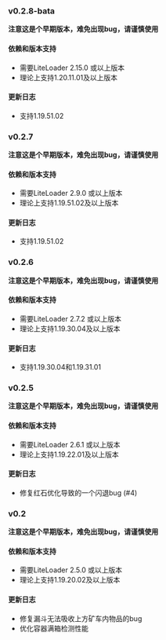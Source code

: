 ### v0.2.8-bata

**注意这是个早期版本，难免出现bug，请谨慎使用**

#### 依赖和版本支持

- 需要LiteLoader 2.15.0 或以上版本
- 理论上支持1.20.11.01及以上版本

#### 更新日志

- 支持1.19.51.02


### v0.2.7

**注意这是个早期版本，难免出现bug，请谨慎使用**

#### 依赖和版本支持

- 需要LiteLoader 2.9.0 或以上版本
- 理论上支持1.19.51.02及以上版本

#### 更新日志

- 支持1.19.51.02


### v0.2.6

**注意这是个早期版本，难免出现bug，请谨慎使用**

#### 依赖和版本支持

- 需要LiteLoader 2.7.2 或以上版本
- 理论上支持1.19.30.04及以上版本

#### 更新日志

- 支持1.19.30.04和1.19.31.01

### v0.2.5

**注意这是个早期版本，难免出现bug，请谨慎使用**

#### 依赖和版本支持

- 需要LiteLoader 2.6.1 或以上版本
- 理论上支持1.19.22.01及以上版本

#### 更新日志

- 修复红石优化导致的一个闪退bug (#4)
 
### v0.2

**注意这是个早期版本，难免出现bug，请谨慎使用**

#### 依赖和版本支持

- 需要LiteLoader 2.5.0 或以上版本
- 理论上支持1.19.20.02及以上版本

#### 更新日志

- 修复漏斗无法吸收上方矿车内物品的bug
- 优化容器满箱检测性能
